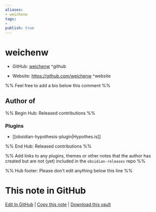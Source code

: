 ```yaml
---
aliases:
- weichenw
tags:
- 
publish: true
---
```


# weichenw

- GitHub: [weichenw](https://github.com/weichenw/) ^github
<!-- - Discord: `@` ^discord-->
- Website: <https://github.com/weichenw> ^website
<!-- - [[Publish sites|Publish site]]: ^publish-->

%% Feel free to add a bio below this comment %%


## Author of

%% Begin Hub: Released contributions %%
### Plugins
- [[obsidian-hypothesis-plugin|Hypothes.is]]

%% End Hub: Released contributions %%

%% Add links to any plugins, themes or other notes that the author has created but are not (yet) included in the `obsidian-releases` repo %%

<!--
### Unlisted plugins

- 
-->

<!--
### Others

- 
-->

<!--
## Sponsor this author

- [[GitHub sponsors]]: [Sponsor @weichenw on GitHub Sponsors](https://github.com/sponsors/weichenw) ^github-sponsor
- [[Buy me a coffee]]: ^buy-me-a-coffee
- [[PayPal]]: ^paypal
- [[Patreon]]: ^patreon

-->

<!--
## Follow this author

- [[YouTube Channels|On YouTube]]: ^youtube
- Twitter: ^twitter
- ...
-->

%% Hub footer: Please don't edit anything below this line %%

# This note in GitHub

<span class="git-footer">[Edit In GitHub](https://github.dev/obsidian-community/obsidian-hub/blob/main/01%20-%20Community/People/weichenw.md "git-hub-edit-note") | [Copy this note](https://raw.githubusercontent.com/obsidian-community/obsidian-hub/main/01%20-%20Community/People/weichenw.md "git-hub-copy-note") | [Download this vault](https://github.com/obsidian-community/obsidian-hub/archive/refs/heads/main.zip "git-hub-download-vault") </span>

